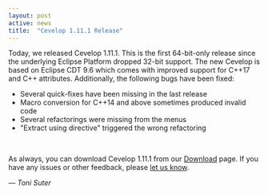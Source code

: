 ```yaml
---
layout: post
active: news
title:  "Cevelop 1.11.1 Release"
---
```


Today, we released Cevelop 1.11.1. This is the first 64-bit-only release since the underlying Eclipse Platform dropped 32-bit support.
The new Cevelop is based on Eclipse CDT 9.6 which comes with improved support for C++17 and C++ attributes. Additionally,
the following bugs have been fixed:

* Several quick-fixes have been missing in the last release
* Macro conversion for C++14 and above sometimes produced invalid code
* Several refactorings were missing from the menus
* "Extract using directive" triggered the wrong refactoring

<br/>

As always, you can download Cevelop 1.11.1 from our [Download](/download) page. If you have any issues or other feedback, please [let us know](/contact).

<p class="pull-right">
  <em>&mdash; Toni Suter</em>
</p>
